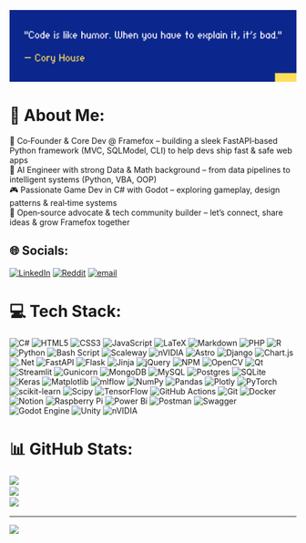 
![banner](./banner.png)
  
  
# 💫 About Me:
🦊 Co‑Founder & Core Dev @ Framefox – building a sleek FastAPI‑based Python framework (MVC, SQLModel, CLI) to help devs ship fast & safe web apps<br>
🧠 AI Engineer with strong Data & Math background – from data pipelines to intelligent systems (Python, VBA, OOP)<br>
🎮 Passionate Game Dev in C# with Godot – exploring gameplay, design patterns & real‑time systems<br>
🤝 Open‑source advocate & tech community builder – let’s connect, share ideas & grow Framefox together


## 🌐 Socials:
[![LinkedIn](https://img.shields.io/badge/LinkedIn-%230077B5.svg?logo=linkedin&logoColor=white)](https://linkedin.com/in/raphaël-leurond-b00640106) [![Reddit](https://img.shields.io/badge/Reddit-%23FF4500.svg?logo=Reddit&logoColor=white)](https://reddit.com/user/Pristine_Noise_9960) [![email](https://img.shields.io/badge/Email-D14836?logo=gmail&logoColor=white)](mailto:leurond.raphael@gmail.com) 

# 💻 Tech Stack:
![C#](https://img.shields.io/badge/c%23-%23239120.svg?style=flat-square&logo=csharp&logoColor=white) ![HTML5](https://img.shields.io/badge/html5-%23E34F26.svg?style=flat-square&logo=html5&logoColor=white) ![CSS3](https://img.shields.io/badge/css3-%231572B6.svg?style=flat-square&logo=css3&logoColor=white) ![JavaScript](https://img.shields.io/badge/javascript-%23323330.svg?style=flat-square&logo=javascript&logoColor=%23F7DF1E) ![LaTeX](https://img.shields.io/badge/latex-%23008080.svg?style=flat-square&logo=latex&logoColor=white) ![Markdown](https://img.shields.io/badge/markdown-%23000000.svg?style=flat-square&logo=markdown&logoColor=white) ![PHP](https://img.shields.io/badge/php-%23777BB4.svg?style=flat-square&logo=php&logoColor=white) ![R](https://img.shields.io/badge/r-%23276DC3.svg?style=flat-square&logo=r&logoColor=white) ![Python](https://img.shields.io/badge/python-3670A0?style=flat-square&logo=python&logoColor=ffdd54) ![Bash Script](https://img.shields.io/badge/bash_script-%23121011.svg?style=flat-square&logo=gnu-bash&logoColor=white) ![Scaleway](https://img.shields.io/badge/SCALEWAY-%234f0599.svg?style=flat-square&logo=scaleway&logoColor=white) ![nVIDIA](https://img.shields.io/badge/cuda-000000.svg?style=flat-square&logo=nVIDIA&logoColor=green) ![Astro](https://img.shields.io/badge/astro-%232C2052.svg?style=flat-square&logo=astro&logoColor=white) ![Django](https://img.shields.io/badge/django-%23092E20.svg?style=flat-square&logo=django&logoColor=white) ![Chart.js](https://img.shields.io/badge/chart.js-F5788D.svg?style=flat-square&logo=chart.js&logoColor=white) ![.Net](https://img.shields.io/badge/.NET-5C2D91?style=flat-square&logo=.net&logoColor=white) ![FastAPI](https://img.shields.io/badge/FastAPI-005571?style=flat-square&logo=fastapi) ![Flask](https://img.shields.io/badge/flask-%23000.svg?style=flat-square&logo=flask&logoColor=white) ![Jinja](https://img.shields.io/badge/jinja-white.svg?style=flat-square&logo=jinja&logoColor=black) ![jQuery](https://img.shields.io/badge/jquery-%230769AD.svg?style=flat-square&logo=jquery&logoColor=white) ![NPM](https://img.shields.io/badge/NPM-%23CB3837.svg?style=flat-square&logo=npm&logoColor=white) ![OpenCV](https://img.shields.io/badge/opencv-%23white.svg?style=flat-square&logo=opencv&logoColor=white) ![Qt](https://img.shields.io/badge/Qt-%23217346.svg?style=flat-square&logo=Qt&logoColor=white) ![Streamlit](https://img.shields.io/badge/Streamlit-%23FE4B4B.svg?style=flat-square&logo=streamlit&logoColor=white) ![Gunicorn](https://img.shields.io/badge/gunicorn-%298729.svg?style=flat-square&logo=gunicorn&logoColor=white) ![MongoDB](https://img.shields.io/badge/MongoDB-%234ea94b.svg?style=flat-square&logo=mongodb&logoColor=white) ![MySQL](https://img.shields.io/badge/mysql-4479A1.svg?style=flat-square&logo=mysql&logoColor=white) ![Postgres](https://img.shields.io/badge/postgres-%23316192.svg?style=flat-square&logo=postgresql&logoColor=white) ![SQLite](https://img.shields.io/badge/sqlite-%2307405e.svg?style=flat-square&logo=sqlite&logoColor=white) ![Keras](https://img.shields.io/badge/Keras-%23D00000.svg?style=flat-square&logo=Keras&logoColor=white) ![Matplotlib](https://img.shields.io/badge/Matplotlib-%23ffffff.svg?style=flat-square&logo=Matplotlib&logoColor=black) ![mlflow](https://img.shields.io/badge/mlflow-%23d9ead3.svg?style=flat-square&logo=numpy&logoColor=blue) ![NumPy](https://img.shields.io/badge/numpy-%23013243.svg?style=flat-square&logo=numpy&logoColor=white) ![Pandas](https://img.shields.io/badge/pandas-%23150458.svg?style=flat-square&logo=pandas&logoColor=white) ![Plotly](https://img.shields.io/badge/Plotly-%233F4F75.svg?style=flat-square&logo=plotly&logoColor=white) ![PyTorch](https://img.shields.io/badge/PyTorch-%23EE4C2C.svg?style=flat-square&logo=PyTorch&logoColor=white) ![scikit-learn](https://img.shields.io/badge/scikit--learn-%23F7931E.svg?style=flat-square&logo=scikit-learn&logoColor=white) ![Scipy](https://img.shields.io/badge/SciPy-%230C55A5.svg?style=flat-square&logo=scipy&logoColor=%white) ![TensorFlow](https://img.shields.io/badge/TensorFlow-%23FF6F00.svg?style=flat-square&logo=TensorFlow&logoColor=white) ![GitHub Actions](https://img.shields.io/badge/github%20actions-%232671E5.svg?style=flat-square&logo=githubactions&logoColor=white) ![Git](https://img.shields.io/badge/git-%23F05033.svg?style=flat-square&logo=git&logoColor=white) ![Docker](https://img.shields.io/badge/docker-%230db7ed.svg?style=flat-square&logo=docker&logoColor=white) ![Notion](https://img.shields.io/badge/Notion-%23000000.svg?style=flat-square&logo=notion&logoColor=white) ![Raspberry Pi](https://img.shields.io/badge/-Raspberry_Pi-C51A4A?style=flat-square&logo=Raspberry-Pi) ![Power Bi](https://img.shields.io/badge/power_bi-F2C811?style=flat-square&logo=powerbi&logoColor=black) ![Postman](https://img.shields.io/badge/Postman-FF6C37?style=flat-square&logo=postman&logoColor=white) ![Swagger](https://img.shields.io/badge/-Swagger-%23Clojure?style=flat-square&logo=swagger&logoColor=white) ![Godot Engine](https://img.shields.io/badge/GODOT-%23FFFFFF.svg?style=flat-square&logo=godot-engine) ![Unity](https://img.shields.io/badge/unity-%23000000.svg?style=flat-square&logo=unity&logoColor=white) ![nVIDIA](https://img.shields.io/badge/nVIDIA-%2376B900.svg?style=flat-square&logo=nVIDIA&logoColor=white)
# 📊 GitHub Stats:
![](https://github-readme-stats.vercel.app/api?username=Vasulvius&theme=dark&hide_border=true&include_all_commits=false&count_private=false)<br/>
![](https://nirzak-streak-stats.vercel.app/?user=Vasulvius&theme=dark&hide_border=true)<br/>
![](https://github-readme-stats.vercel.app/api/top-langs/?username=Vasulvius&theme=dark&hide_border=true&include_all_commits=false&count_private=false&layout=compact)

---
[![](https://visitcount.itsvg.in/api?id=Vasulvius&icon=0&color=0)](https://visitcount.itsvg.in)

<!-- Proudly created with GPRM ( https://gprm.itsvg.in ) -->
